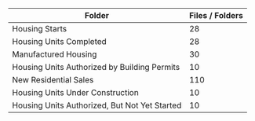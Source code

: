 | Folder                                        |   Files / Folders |
|-----------------------------------------------|-------------------|
| Housing Starts                                |                28 |
| Housing Units Completed                       |                28 |
| Manufactured Housing                          |                30 |
| Housing Units Authorized by Building Permits  |                10 |
| New Residential Sales                         |               110 |
| Housing Units Under Construction              |                10 |
| Housing Units Authorized, But Not Yet Started |                10 |